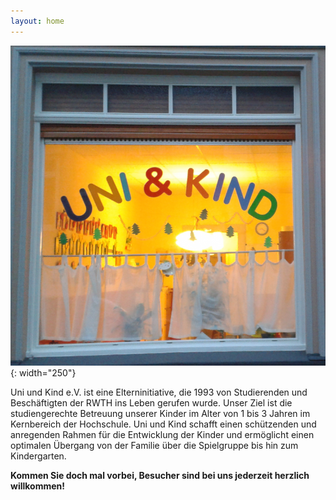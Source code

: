 ```yaml
---
layout: home
---
```

![Fenster von Uni und Kind](assets/uuk-fenster.png){: width="250"}

Uni und Kind e.V. ist eine Elterninitiative, die 1993 von Studierenden und Beschäftigten der RWTH ins Leben gerufen wurde. Unser Ziel ist die studiengerechte Betreuung unserer Kinder im Alter von 1 bis 3 Jahren im Kernbereich der Hochschule. Uni und Kind schafft einen schützenden und anregenden Rahmen für die Entwicklung der Kinder und ermöglicht einen optimalen Übergang von der Familie über die Spielgruppe bis hin zum Kindergarten.

**Kommen Sie doch mal vorbei, Besucher sind bei uns jederzeit herzlich willkommen!**